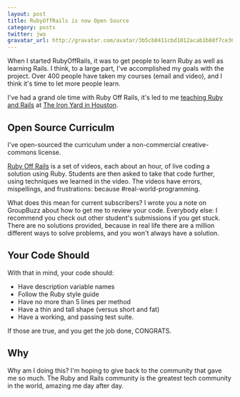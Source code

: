```yaml
---
layout: post
title: RubyOffRails is now Open Source
category: posts
twitter: jwo
gravatar_url: http://gravatar.com/avatar/3b5cb0411cbd1012acab1b60f7ce3606
---
```


When I started RubyOffRails, it was to get people to learn Ruby as well as learning Rails. I think, to a large part, I've accomplished my goals with the project. Over 400 people have taken my courses (email and video), and I think it's time to let more people learn.

I've had a grand ole time with Ruby Off Rails, it's led to me [teaching Ruby and Rails](http://theironyard.com/locations/houston/) at [The Iron Yard in Houston](http://theironyard.com/locations/houston/). 

Open Source Curriculm
-------

I've open-sourced the curriculum under a non-commercial creative-commons license.

[Ruby Off Rails](https://rubyoffrails.com) is a set of videos, each about an hour, of live coding a solution using Ruby. Students are then asked to take that code further, using techniques we learned in the video. The videos have errors, mispellings, and frustrations: because #real-world-programming.

What does this mean for current subscribers? I wrote you a note on GroupBuzz about how to get me to review your code. Everybody else: I recommend you check out other student's submissions if you get stuck. There are no solutions provided, because in real life there are a million different ways to solve problems, and you won't always have a solution.

Your Code Should
------

With that in mind, your code should:

* Have description variable names
* Follow the Ruby style guide
* Have no more than 5 lines per method
* Have a thin and tall shape (versus short and fat)
* Have a working, and passing test suite.

If those are true, and you get the job done, CONGRATS.

Why
---------

Why am I doing this? I'm hoping to give back to the community that gave me so much. The Ruby and Rails community is the greatest tech community in the world, amazing me day after day.

